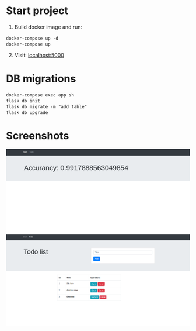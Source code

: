 # Start project

1. Build docker image and run:
```
docker-compose up -d
docker-compose up
```
2. Visit:
[localhost:5000](localhost:5000)


# DB migrations
```
docker-compose exec app sh
flask db init
flask db migrate -m "add table"
flask db upgrade
```

# Screenshots
![Alt text](docs/1.png?raw=true "Start")
![Alt text](docs/todo.png?raw=true "Todo")


